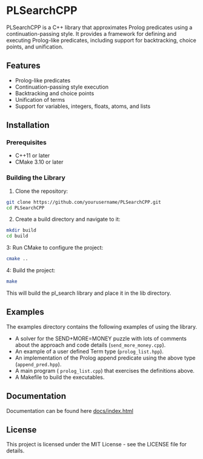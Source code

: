 # PLSearchCPP

PLSearchCPP is a C++ library that approximates Prolog predicates using a continuation-passing style. It provides a framework for defining and executing Prolog-like predicates, including support for backtracking, choice points, and unification.

## Features

- Prolog-like predicates
- Continuation-passing style execution
- Backtracking and choice points
- Unification of terms
- Support for variables, integers, floats, atoms, and lists

## Installation

### Prerequisites

- C++11 or later
- CMake 3.10 or later

### Building the Library

1. Clone the repository:

```sh
git clone https://github.com/yourusername/PLSearchCPP.git
cd PLSearchCPP
```

2. Create a build directory and navigate to it:

```sh
mkdir build
cd build
```

3: Run CMake to configure the project:

```sh
cmake ..
```

4: Build the project:

```sh
make
```

This will build the pl_search library and place it in the lib directory.

## Examples

The examples directory contains the following examples of using the library.

- A solver for the SEND+MORE=MONEY puzzle with lots of comments about the approach and code details (<code>send_more_money.cpp</code>).
- An example of a user defined Term type (<code>prolog_list.hpp</code>).
- An implementation of the Prolog append predicate using the above type (<code>append_pred.hpp</code>).
- A main program ( <code>prolog_list.cpp</code>) that exercises the definitions above.
- A Makefile to build the executables.

## Documentation

Documentation can be found here [docs/index.html](docs/index.html)

## License

This project is licensed under the MIT License - see the LICENSE file for details.